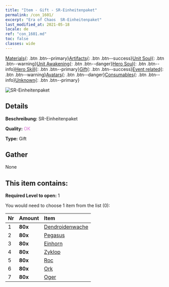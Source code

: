```yaml
---
title: "Item - Gift - SR-Einheitenpaket"
permalink: /con_1601/
excerpt: "Era of Chaos  SR-Einheitenpaket"
last_modified_at: 2021-05-18
locale: de
ref: "con_1601.md"
toc: false
classes: wide
---
```

 [Materials](/ItemsDE/){: .btn .btn--primary}[Artifacts](/ItemsDE/Artifacts/){: .btn .btn--success}[Unit Soul](/ItemsDE/UnitSoul/){: .btn .btn--warning}[Unit Awakening](/ItemsDE/UnitAwakening/){: .btn .btn--danger}[Hero Soul](/ItemsDE/HeroSoul/){: .btn .btn--info}[Hero Skill](/ItemsDE/HeroSkill/){: .btn .btn--primary}[Gift](/ItemsDE/Gift/){: .btn .btn--success}[Event related](/ItemsDE/Events/){: .btn .btn--warning}[Avatars](/ItemsDE/Avatars/){: .btn .btn--danger}[Consumables](/ItemsDE/Consumables/){: .btn .btn--info}[Unknown](/ItemsDE/Unknown/){: .btn .btn--primary}

 ![SR-Einheitenpaket](/images/t/i_907167.png)

## Details
 **Beschreibung:** SR-Einheitenpaket

 **Quality:** <span style="color: #DA70D6">OK</span>

 **Type:** Gift

## Gather

  None

## This item contains:

 **Required Level to open:** 1

 You would need to choose 1 item from the list (0):

  | Nr | Amount |     Item    |
  |:---|:-------|:------------|
  | 1 |  **80x** | [Dendroidenwache](/ItemsDE/unt_203/) |  | 
  | 2 |  **80x** | [Pegasus](/ItemsDE/unt_202/) |  | 
  | 3 |  **80x** | [Einhorn](/ItemsDE/unt_204/) |  | 
  | 4 |  **80x** | [Zyklop](/ItemsDE/unt_222/) |  | 
  | 5 |  **80x** | [Roc](/ItemsDE/unt_221/) |  | 
  | 6 |  **80x** | [Ork](/ItemsDE/unt_219/) |  | 
  | 7 |  **80x** | [Oger](/ItemsDE/unt_220/) |  | 
